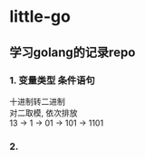 # little-go

## 学习golang的记录repo

### 1. 变量类型 条件语句

十进制转二进制  
对二取模, 依次排放  
13 -> 1 -> 01 -> 101 -> 1101

### 2.